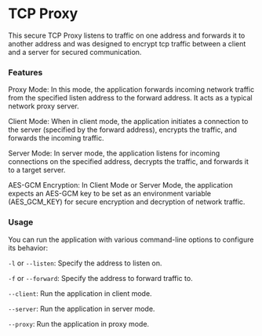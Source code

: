 # TCP Proxy

This secure TCP Proxy listens to traffic on one address and forwards it to another address and was designed to encrypt tcp traffic between a client and a server for secured communication. 

### Features

Proxy Mode: In this mode, the application forwards incoming network traffic from the specified listen address to the forward address. It acts as a typical network proxy server.

Client Mode: When in client mode, the application initiates a connection to the server (specified by the forward address), encrypts the traffic, and forwards the incoming traffic.

Server Mode: In server mode, the application listens for incoming connections on the specified address, decrypts the traffic, and forwards it to a target server.

AES-GCM Encryption: In Client Mode or Server Mode, the application expects an AES-GCM key to be set as an environment variable (AES_GCM_KEY) for secure encryption and decryption of network traffic.

### Usage

You can run the application with various command-line options to configure its behavior:


`-l` or `--listen`: Specify the address to listen on.

`-f` or `--forward`: Specify the address to forward traffic to.

`--client`: Run the application in client mode.

`--server`: Run the application in server mode.

`--proxy`: Run the application in proxy mode.





